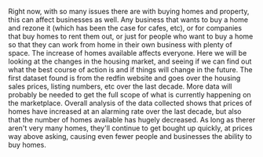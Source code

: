 Right now, with so many issues there are with buying homes and property, this can affect businesses as well. Any business that wants to buy a home and rezone it (which has been the case for cafes, etc), or for companies that buy homes to rent them out, or just for people who want to buy a home so that they can work from home in their own business with plenty of space. The increase of homes available affects everyone. Here we will be looking at the changes in the housing market, and seeing if we can find out what the best course of action is and if things will change in the future. The first dataset found is from the redfin website and goes over the housing sales prices, listing numbers, etc over the last decade. More data will probably be needed to get the full scope of what is currently happening on the marketplace. Overall analysis of the data collected shows that prices of homes have increased at an alarming rate over the last decade, but also that the number of homes available has hugely decreased. As long as therer aren't very many homes, they'll continue to get bought up quickly, at prices way above asking, causing even fewer people and businesses the ability to buy homes. 